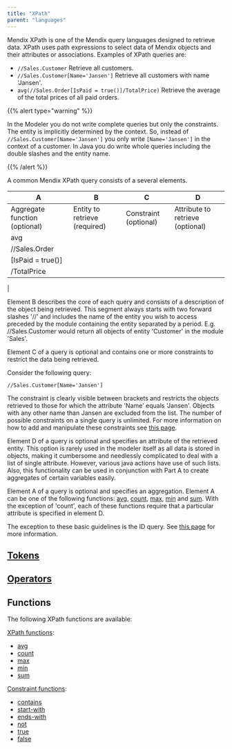 ```yaml
---
title: "XPath"
parent: "languages"
---
```

Mendix XPath is one of the Mendix query languages designed to retrieve data. XPath uses path expressions to select data of Mendix objects and their attributes or associations. Examples of XPath queries are:

*   `//Sales.Customer`
    Retrieve all customers.
*   `//Sales.Customer[Name='Jansen']`
    Retrieve all customers with name 'Jansen'.
*   `avg(//Sales.Order[IsPaid = true()]/TotalPrice)`
    Retrieve the average of the total prices of all paid orders.

{{% alert type="warning" %}}

In the Modeler you do not write complete queries but only the constraints. The entity is implicitly determined by the context. So, instead of `//Sales.Customer[Name='Jansen']` you only write `[Name='Jansen']` in the context of a customer. In Java you do write whole queries including the double slashes and the entity name.

{{% /alert %}}

A common Mendix XPath query consists of a several elements.

| A | B | C | D |
| --- | --- | --- | --- |
| Aggregate function (optional) | Entity to retrieve (required) | Constraint (optional) | Attribute to retrieve (optional) |
| avg
 | //Sales.Order
 | [IsPaid = true()]
 | /TotalPrice
 |

Element B describes the core of each query and consists of a description of the object being retrieved. This segment always starts with two forward slashes '//' and includes the name of the entity you wish to access preceded by the module containing the entity separated by a period. E.g. //Sales.Customer would return all objects of entity 'Customer' in the module 'Sales'.

Element C of a query is optional and contains one or more constraints to restrict the data being retrieved.

Consider the following query:

`//Sales.Customer[Name='Jansen']`

The constraint is clearly visible between brackets and restricts the objects retrieved to those for which the attribute 'Name' equals 'Jansen'. Objects with any other name than Jansen are excluded from the list.
The number of possible constraints on a single query is unlimited. For more information on how to add and manipulate these constraints see [this page](xpath-constraints).

Element D of a query is optional and specifies an attribute of the retrieved entity. This option is rarely used in the modeler itself as all data is stored in objects, making it cumbersome and needlessly complicated to deal with a list of single attribute. However, various java actions have use of such lists. Also, this functionality can be used in conjunction with Part A to create aggregates of certain variables easily.

Element A of a query is optional and specifies an aggregation. Element A can be one of the following functions: [avg](xpath-avg), [count](xpath-count), [max](xpath-max), [min](xpath-min) and [sum](xpath-sum). With the exception of 'count', each of these functions require that a particular attribute is specified in element D.

The exception to these basic guidelines is the ID query. See [this page](xpath-id) for more information.

## [Tokens](xpath-tokens)

## [Operators](xpath-operators)

## Functions

The following XPath functions are available:

[XPath functions](xpath-query-functions):

*   [avg](xpath-avg)
*   [count](xpath-count)
*   [max](xpath-max)
*   [min](xpath-min)
*   [sum](xpath-sum)

[Constraint functions](xpath-constraint-functions):

*   [contains](xpath-contains)
*   [start-with](xpath-starts-with)
*   [ends-with](xpath-ends-with)
*   [not](xpath-not)
*   [true](xpath-true)
*   [false](xpath-false)
